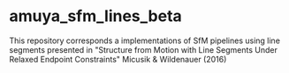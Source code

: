 # amuya_sfm_lines_beta
This repository corresponds a implementations of SfM pipelines using line segments presented in "Structure from Motion with Line Segments Under Relaxed Endpoint Constraints" Micusik &amp; Wildenauer (2016)
